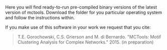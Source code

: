 Here you will find ready-to-run pre-compiled binary versions of the latest version of mctools. Download the folder for you particular operating system and follow the instructions within. 

If you make use of this software in your work we request that you cite:

>T.E. Gorochowski, C.S. Grierson and M. di Bernardo. "MCTools: Motif Clustering Analysis for Complex Networks." 2015. (in preparation)
